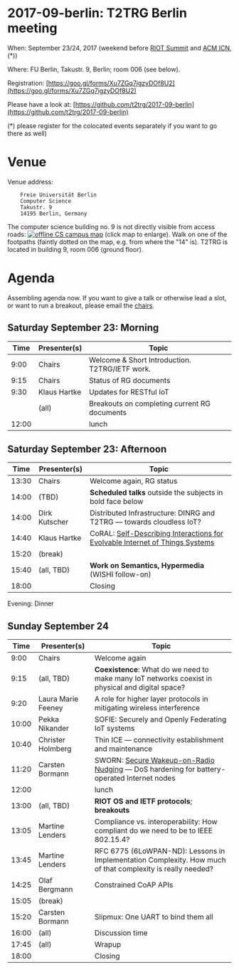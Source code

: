 # 2017-09-berlin: T2TRG Berlin meeting

When: September 23/24, 2017 (weekend before [RIOT Summit](http://summit.riot-os.org/)
and [ACM ICN](http://conferences.sigcomm.org/acm-icn/2017/), (*))

Where: FU Berlin, Takustr. 9, Berlin; room 006 (see below).

Registration: [https://goo.gl/forms/Xu7ZGq7igzyDOf8U2](https://goo.gl/forms/Xu7ZGq7igzyDOf8U2)

Please have a look at: [https://github.com/t2trg/2017-09-berlin](https://github.com/t2trg/2017-09-berlin)

(*) please register for the colocated events separately if you want to
go there as well)

# Venue

Venue address:

        Freie Universität Berlin
        Computer Science
        Takustr. 9
        14195 Berlin, Germany

The computer science building no. 9 is not directly visible from
access roads: [![offline CS campus map][map]][map] (click map to
enlarge). Walk on one of the footpaths (faintly dotted on the map,
e.g. from where the "14" is).  T2TRG is located in building 9, room
006 (ground floor).

[map]: http://www.mi.fu-berlin.de/fb/contact/bild_mathinf-lageplan-300dpi/mathinf-lageplan-300dpi.jpg

# Agenda

Assembling agenda now.  If you want to give a talk or otherwise lead a
slot, or want to run a breakout, please email the [chairs](mailto:t2trg-chairs@irtf.org).

## Saturday September 23: Morning

|  Time | Presenter(s) | Topic                                          |
|-------|--------------|------------------------------------------------|
|  9:00 | Chairs       | Welcome & Short Introduction. T2TRG/IETF work. |
|  9:15 | Chairs       | Status of RG documents                         |
|  9:30 | Klaus Hartke | Updates for RESTful IoT                        |
|       | (all)        | Breakouts on completing current RG documents   |
| 12:00 |              | lunch                                          |


## Saturday September 23: Afternoon

|  Time | Presenter(s)  | Topic                                                                                 |
|-------|---------------|---------------------------------------------------------------------------------------|
| 13:30 | Chairs        | Welcome again, RG status                                                              |
| 14:00 | (TBD)         | **Scheduled talks** outside the subjects in bold face below                           |
| 14:00 | Dirk Kutscher | Distributed Infrastructure: DINRG and T2TRG — towards cloudless IoT?                  |
| 14:40 | Klaus Hartke  | CoRAL: [Self-Describing Interactions for Evolvable Internet of Things Systems][coral] |
| 15:20 | (break)       |                                                                                       |
| 15:40 | (all, TBD)    | **Work on Semantics, Hypermedia** (WISHI follow-on)                                   |
| 18:00 |               | Closing                                                                               |

[coral]: https://tools.ietf.org/html/draft-hartke-t2trg-coral-03

Evening: Dinner


## Sunday September 24

|  Time | Presenter(s)       | Topic                                                                                                       |
|-------|--------------------|-------------------------------------------------------------------------------------------------------------|
|  9:00 | Chairs             | Welcome again                                                                                               |
|  9:15 | (all, TBD)         | **Coexistence**: What do we need to make many IoT networks coexist in physical and digital space?           |
|  9:20 | Laura Marie Feeney | A role for higher layer protocols in mitigating wireless interference                                       |
| 10:00 | Pekka Nikander     | SOFIE: Securely and Openly Federating IoT systems                                                           |
| 10:40 | Christer Holmberg  | Thin ICE — connectivity establishment and maintenance                                                       |
| 11:20 | Carsten Bormann    | SWORN: [Secure Wakeup-on-Radio Nudging][sworn] — DoS hardening for battery-operated Internet nodes          |
| 12:00 |                    | lunch                                                                                                       |
| 13:00 | (all, TBD)         | **RIOT OS and IETF protocols**; **breakouts**                                                               |
| 13:05 | Martine Lenders    | Compliance vs. interoperability: How compliant do we need to be to IEEE 802.15.4?                           |
| 13:45 | Martine Lenders    | RFC 6775 (6LoWPAN-ND): Lessons in Implementation Complexity.  How much of that complexity is really needed? |
| 14:25 | Olaf Bergmann      | Constrained CoAP APIs                                                                                       |
| 15:05 | (break)            |                                                                                                             |
| 15:20 | Carsten Bormann    | Slipmux: One UART to bind them all                                                                          |
| 16:00 | (all)              | Discussion time                                                                                             |
| 17:45 | (all)              | Wrapup                                                                                                      |
| 18:00 |                    | Closing                                                                                                     |

[sworn]: https://tools.ietf.org/html/draft-bormann-t2trg-sworn-00.txt
